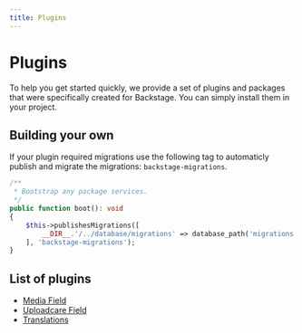 ```yaml
---
title: Plugins
---
```


# Plugins

To help you get started quickly, we provide a set of plugins and packages that were specifically created for Backstage. You can simply install them in your project.

## Building your own

If your plugin required migrations use the following tag to automaticly publish and migrate the migrations:
`backstage-migrations`.

```php
/**
 * Bootstrap any package services.
 */
public function boot(): void
{
    $this->publishesMigrations([
        __DIR__.'/../database/migrations' => database_path('migrations'),
    ], 'backstage-migrations');
}
```

## List of plugins

-   [Media Field](https://github.com/backstagephp/media-field)
-   [Uploadcare Field](https://github.com/backstagephp/uploadcare-field)
-   [Translations](/09-plugins/plugins/translations/01-introduction.html)
